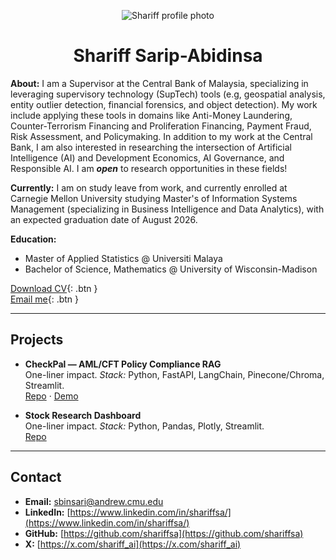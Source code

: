 <a id="top"></a>

<p align="center">
  <img src="assets/img/profile.PNG" alt="Shariff profile photo" class="avatar" />
</p>

<h1 style="text-align: center;">
  Shariff Sarip-Abidinsa
</h1>

**About:** I am a Supervisor at the Central Bank of Malaysia, specializing in leveraging supervisory technology (SupTech) tools (e.g, geospatial analysis, entity outlier detection, financial forensics, and object detection). My work include applying these tools in domains like Anti-Money Laundering, Counter-Terrorism Financing and Proliferation Financing, Payment Fraud, Risk Assessment, and Policymaking. In addition to my work at the Central Bank, I am also interested in researching the intersection of Artificial Intelligence (AI) and Development Economics, AI Governance, and Responsible AI. I am _**open**_ to research opportunities in these fields!

**Currently:** I am on study leave from work, and currently enrolled at Carnegie Mellon University studying Master's of Information Systems Management (specializing in Business Intelligence and Data Analytics), with an expected graduation date of August 2026.

**Education:**
- Master of Applied Statistics @ Universiti Malaya
- Bachelor of Science, Mathematics @ University of Wisconsin-Madison

[Download CV](assets/resume/resume.pdf){: .btn }  
[Email me](mailto:sbinsari@andrew.cmu.edu){: .btn }

---

## Projects <a id="projects"></a>

- **CheckPal — AML/CFT Policy Compliance RAG**  
  One-liner impact. _Stack:_ Python, FastAPI, LangChain, Pinecone/Chroma, Streamlit.  
  [Repo](#) · [Demo](#)

- **Stock Research Dashboard**  
  One-liner impact. _Stack:_ Python, Pandas, Plotly, Streamlit.  
  [Repo](#)

---

## Contact <a id="contact"></a>

- **Email:** [sbinsari@andrew.cmu.edu](mailto:sbinsari@andrew.cmu.edu)
- **LinkedIn:** [https://www.linkedin.com/in/shariffsa/](https://www.linkedin.com/in/shariffsa/)  
- **GitHub:** [https://github.com/shariffsa](https://github.com/shariffsa)
- **X:** [https://x.com/shariff_ai](https://x.com/shariff_ai)
